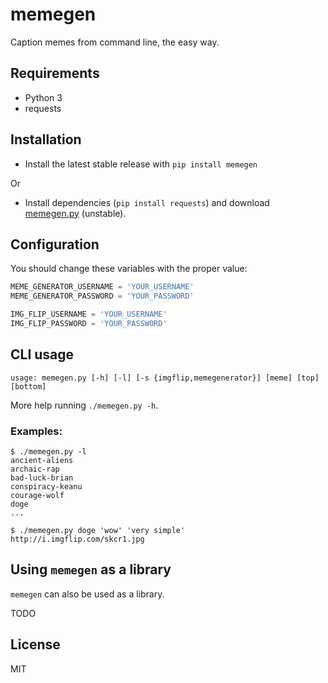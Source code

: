 # memegen

Caption memes from command line, the easy way.


## Requirements

- Python 3
- requests


## Installation

- Install the latest stable release with `pip install memegen` 

Or

- Install dependencies (`pip install requests`) and download
  [memegen.py](https://raw.githubusercontent.com/surrealcristian/memegen/master/memegen.py)
  (unstable).


## Configuration

You should change these variables with the proper value:
```python
MEME_GENERATOR_USERNAME = 'YOUR_USERNAME'
MEME_GENERATOR_PASSWORD = 'YOUR_PASSWORD'

IMG_FLIP_USERNAME = 'YOUR_USERNAME'
IMG_FLIP_PASSWORD = 'YOUR_PASSWORD'
```

## CLI usage

    usage: memegen.py [-h] [-l] [-s {imgflip,memegenerator}] [meme] [top] [bottom]

More help running `./memegen.py -h`.

### Examples:

    $ ./memegen.py -l
    ancient-aliens
    archaic-rap
    bad-luck-brian
    conspiracy-keanu
    courage-wolf
    doge
    ...

    $ ./memegen.py doge 'wow' 'very simple'
    http://i.imgflip.com/skcr1.jpg


## Using `memegen` as a library

`memegen` can also be used as a library.

TODO


## License

MIT
